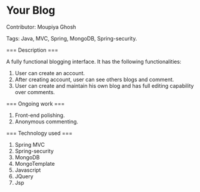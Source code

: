 Your Blog
=========

Contributor: Moupiya Ghosh

Tags: Java, MVC, Spring, MongoDB, Spring-security.

=== Description ===

A fully functional blogging interface. It has the following functionalities:


1. User can create an account.
2. After creating account, user can see others blogs and comment.
3. User can create and maintain his own blog and has full editing capability over comments.


=== Ongoing work ===


1. Front-end polishing.
2. Anonymous commenting.

=== Technology used ===


1. Spring MVC
2. Spring-security
3. MongoDB
4. MongoTemplate
5. Javascript
6. JQuery
7. Jsp
